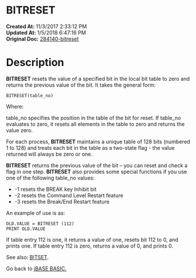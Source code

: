 # BITRESET

**Created At:** 11/3/2017 2:33:12 PM  
**Updated At:** 1/5/2018 6:47:16 PM  
**Original Doc:** [284140-bitreset](https://docs.jbase.com/36868-jbase-basic/284140-bitreset)  


# Description

**BITRESET** resets the value of a specified bit in the local bit table to zero and returns the previous value of the bit. It takes the general form:

```
BITRESET(table_no)
```

Where:

table\_no specifies the position in the table of the bit for reset. If table\_no evaluates to zero, it resets all elements in the table to zero and returns the value zero.

For each process, **BITRESET** maintains a unique table of 128 bits (numbered 1 to 128) and treats each bit in the table as a two-state flag - the value returned will always be zero or one.

**BITRESET** returns the previous value of the bit – you can reset and check a flag in one step. **BITRESET** also provides some special functions if you use one of the following table\_no values:

- -1 resets the BREAK key Inhibit bit
- -2 resets the Command Level Restart feature
- -3 resets the Break/End Restart feature


An example of use is as:

```
OLD.VALUE = BITRESET (112)
PRINT OLD.VALUE
```

If table entry 112 is one, it returns a value of one, resets bit 112 to 0, and prints one. If table entry 112 is zero, returns a value of 0, and prints 0.



See also: [BITSET](./../bitset).

Go back to [jBASE BASIC.](./../jbase-basic-programmers-reference-guide)
